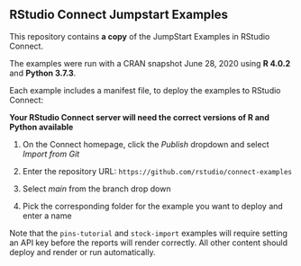 ## RStudio Connect Jumpstart Examples

This repository contains **a copy** of the JumpStart Examples in RStudio Connect.

The examples were run with a CRAN snapshot June 28, 2020 using **R 4.0.2** and **Python 3.7.3**.

Each example includes a manifest file, to deploy the examples to RStudio Connect:

**Your RStudio Connect server will need the correct versions of R and Python available**

1. On the Connect homepage, click the *Publish* dropdown and select *Import from Git*

2. Enter the repository URL: `https://github.com/rstudio/connect-examples`

3. Select *main* from the branch drop down

4. Pick the corresponding folder for the example you want to deploy and enter a name

Note that the `pins-tutorial` and `stock-import` examples will require setting an API key before the reports will render correctly. All other content should deploy and render or run automatically.



